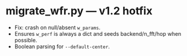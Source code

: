 # migrate_wfr.py — v1.2 hotfix

- Fix: crash on null/absent `w_params`.
- Ensures `w_perf` is always a dict and seeds backend/n_fft/hop when possible.
- Boolean parsing for `--default-center`.
